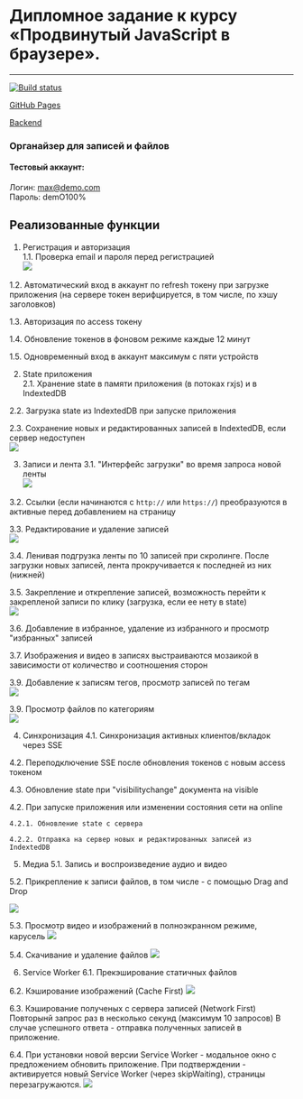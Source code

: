 # Дипломное задание к курсу «Продвинутый JavaScript в браузере».

---

[![Build status](https://ci.appveyor.com/api/projects/status/fd6ptqhm74xdasqe/branch/main?svg=true)](https://ci.appveyor.com/project/MaxKrch/ahj-lesson12-task3/branch/main)

[GitHub Pages](https://maxkrch.github.io/Chaos-Organizer/)

[Backend](https://github.com/MaxKrch/Chaos-Organizer-backend)

### Органайзер для записей и файлов

#### Тестовый аккаунт:
Логин: max@demo.com  
Пароль: demO100%

## Реализованные функции

1. Регистрация и авторизация  
  1.1. Проверка email и пароля перед регистрацией  
  ![](https://i.imgur.com/kXpBHxK.png)

  1.2. Автоматический вход в аккаунт по refresh токену при загрузке приложения (на сервере токен верифцируется, в том числе, по хэшу заголовков)  
  
  1.3. Авторизация по access токену  
  
  1.4. Обновление токенов в фоновом режиме каждые 12 минут  
  
  1.5. Одновременный вход в аккаунт максимум с пяти устройств  


2. State приложения  
  2.1. Хранение state в памяти приложения (в потоках rxjs) и в IndextedDB  

  2.2. Загрузка state из IndextedDB при запуске приложения  

  2.3. Сохранение новых и редактированных записей в IndextedDB, если сервер недоступен  
![](https://i.imgur.com/g8YTcaz.png)   

3. Записи и лента
  3.1. "Интерфейс загрузки" во время запроса новой ленты  
![](https://i.imgur.com/mAYRe9N.png)     

  3.2. Ссылки (если начинаются с `http://` или `https://`) преобразуются в активные перед добавлением на страницу  

  3.3. Редактирование и удаление записей  
![](https://i.imgur.com/ZUKICyD.png)  

  3.4. Ленивая подгрузка ленты по 10 записей при скролинге. После загрузки новых записей, лента прокручивается к последней из них (нижней)  

  3.5. Закрепление и открепление записей, возможность перейти к закрепленой записи по клику (загрузка, если ее нету в state)  
![](https://i.imgur.com/w4LfMxB.png)  

  3.6. Добавление в избранное, удаление из избранного и просмотр "избранных" записей  

  3.7. Изображения и видео в записях выстраиваются мозаикой в зависимости от количество и соотношения сторон  

  3.9. Добавление к записям тегов, просмотр записей по тегам  
![](https://i.imgur.com/QhnpxSc.png)   

  3.9. Просмотр файлов по категориям  
![](https://i.imgur.com/qIl9ykb.png)   

4. Синхронизация
  4.1. Синхронизация активных клиентов/вкладок через SSE  

  4.2. Переподключение SSE после обновления токенов с новым access токеном  

  4.3. Обновление state при "visibilitychange" документа на visible  

  4.2. При запуске приложения или изменении состояния сети на online  

    4.2.1. Обновление state с сервера  

    4.2.2. Отправка на сервер новых и редактированных записей из IndextedDB

5. Медиа
  5.1. Запись и воспроизведение аудио и видео  

  5.2. Прикрепление к записи файлов, в том числе - с помощью Drag and Drop  

![](https://i.imgur.com/fILmBJq.png)  

  5.3. Просмотр видео и изображений в полноэкранном режиме, карусель
![](https://i.imgur.com/w0beFzh.png)  

  5.4. Скачивание и удаление файлов
![](https://i.imgur.com/mjZXdXs)    

6. Service Worker
  6.1. Прекэширование статичных файлов  

  6.2. Кэширование изображений (Cache First)
![](https://i.imgur.com/9bwrBdW.png)  

  6.3. Кэширование полученых с сервера записей (Network First)
  Повторынй запрос раз в несколько секунд (максимум 10 запросов) 
  В случае успешного ответа - отправка полученных записей в приложение.  
  
  6.4. При установки новой версии Service Worker - модальное окно с предложением обновить приложение.
  При подтверждении - активируется новый Service Worker (через skipWaiting), страницы перезагружаются.
![](https://i.imgur.com/81SPxWi.png)  
